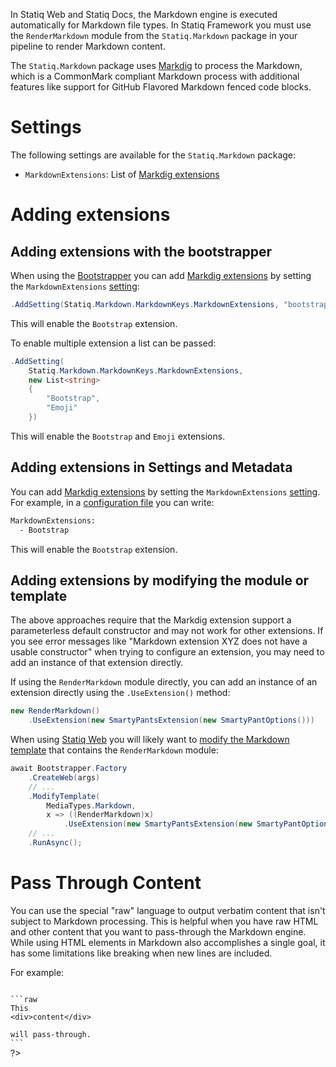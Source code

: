 ﻿In Statiq Web and Statiq Docs, the Markdown engine is executed automatically for Markdown file types. In Statiq Framework you must use the `RenderMarkdown` module from the `Statiq.Markdown` package in your pipeline to render Markdown content.

The `Statiq.Markdown` package uses [Markdig](https://github.com/xoofx/markdig) to process the Markdown,
which is a CommonMark compliant Markdown process with additional features like support for
GitHub Flavored Markdown fenced code blocks.

# Settings

The following settings are available for the `Statiq.Markdown` package:

- `MarkdownExtensions`: List of [Markdig extensions]

# Adding extensions

## Adding extensions with the bootstrapper

When using the [Bootstrapper](xref:bootstrapper) you can add [Markdig extensions]
by setting the `MarkdownExtensions` [setting](xref:settings):

```csharp
.AddSetting(Statiq.Markdown.MarkdownKeys.MarkdownExtensions, "bootstrap")
```

This will enable the `Bootstrap` extension.

To enable multiple extension a list can be passed:

```csharp
.AddSetting(
    Statiq.Markdown.MarkdownKeys.MarkdownExtensions,
    new List<string> 
    {
        "Bootstrap",
        "Emoji"
    })
```

This will enable the `Bootstrap` and `Emoji` extensions.

## Adding extensions in Settings and Metadata

You can add [Markdig extensions] by setting the `MarkdownExtensions` [setting](xref:settings).
For example, in a [configuration file](xref:settings#configuration-files) you can write:

```txt
MarkdownExtensions:
  - Bootstrap
```

This will enable the `Bootstrap` extension.

## Adding extensions by modifying the module or template

The above approaches require that the Markdig extension support a parameterless default constructor and may not work for other extensions. If you see error messages like "Markdown extension XYZ does not have a usable constructor" when trying to configure an extension, you may need to add an instance of that extension directly.

If using the `RenderMarkdown` module directly, you can add an instance of an extension directly using the `.UseExtension()` method:

```csharp
new RenderMarkdown()
    .UseExtension(new SmartyPantsExtension(new SmartyPantOptions()))
```

When using [Statiq Web](xref:web) you will likely want to [modify the Markdown template](xref:templates#modifying-templates) that contains the `RenderMarkdown` module:

```csharp
await Bootstrapper.Factory
    .CreateWeb(args)
    // ...
    .ModifyTemplate(
        MediaTypes.Markdown,
        x => ((RenderMarkdown)x)
            .UseExtension(new SmartyPantsExtension(new SmartyPantOptions())))
    // ...
    .RunAsync();
```

# Pass Through Content

You can use the special "raw" language to output verbatim content that isn't subject to Markdown processing. This is helpful when you have raw HTML and other content that you want to pass-through the Markdown engine. While using HTML elements in Markdown also accomplishes a single goal, it has some limitations like breaking when new lines are included.

For example:

<?# Raw ?>
<?*
<pre class="language-txt"><code>
```raw
This
&lt;div&gt;content&lt;/div&gt;

will pass-through.
```
</code></pre>
?>
<?#/ Raw ?>

[Markdig extensions]: https://github.com/xoofx/markdig/blob/master/readme.md